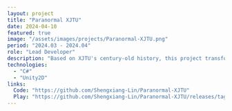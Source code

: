 ```yaml
---
layout: project
title: "Paranormal XJTU"
date: 2024-04-10
featured: true
image: "/assets/images/projects/Paranormal-XJTU.png"
period: "2024.03 - 2024.04"
role: "Lead Developer"
description: "Based on XJTU's century-old history, this project transforms historical campus buildings and legends into core game narrative elements, achieving deep integration between campus culture and game content. Artistically, it employs customized pixel-art maps that fully cover the main Xingqing campus. Technically, it features a dynamically developed real-time character tracking system for automated scene transitions and a self-developed interaction engine that supports multi-character movement—including walking, running, and interactive actions—along with seamless scene rendering."
technologies: 
  - "C#"
  - "Unity2D"
links:
  Code: "https://github.com/Shengxiang-Lin/Paranormal-XJTU" 
  Play: "https://github.com/Shengxiang-Lin/Paranormal-XJTU/releases/tag/Paranormal-XJTU" 
---
```

